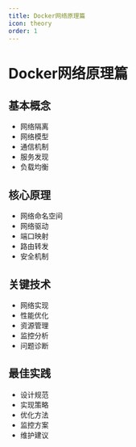 ```yaml
---
title: Docker网络原理篇
icon: theory
order: 1
---
```


# Docker网络原理篇

## 基本概念
- 网络隔离
- 网络模型
- 通信机制
- 服务发现
- 负载均衡

## 核心原理
- 网络命名空间
- 网络驱动
- 端口映射
- 路由转发
- 安全机制

## 关键技术
- 网络实现
- 性能优化
- 资源管理
- 监控分析
- 问题诊断

## 最佳实践
- 设计规范
- 实现策略
- 优化方法
- 监控方案
- 维护建议

